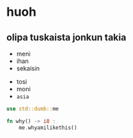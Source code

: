 # huoh
## olipa tuskaista jonkun takia
* meni
* ihan
* sekaisin
- tosi
- moni
- `asia`

```rust
use std::dumb::me

fn why() -> i8 :
    me.whyamilikethis()
```
